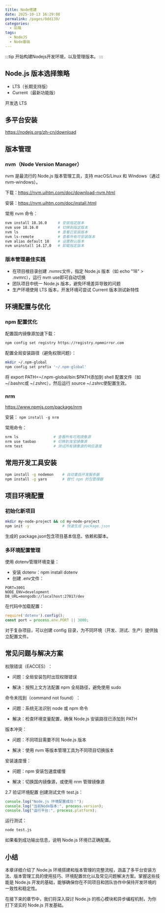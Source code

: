```yaml
---
title: Node搭建
date: 2025-10-13 16:29:08
permalink: /pages/0dd139/
categories:
  - 后端
tags:
  - NodeJS
  - Node基础
---
```

:::tip
开始构建Nodejs开发环境，以及管理版本。
:::
<!-- more -->

## Node.js 版本选择策略
- ​LTS（长期支持版）​​ 
- ​Current（最新功能版）

开发选 LTS

## 多平台安装
https://nodejs.org/zh-cn/download

## 版本管理
### nvm（Node Version Manager）
nvm 是最流行的 Node.js 版本管理工具，支持 macOS/Linux 和 Windows（通过 nvm-windows）。

下载：https://nvm.uihtm.com/doc/download-nvm.html

安装：https://nvm.uihtm.com/doc/install.html

​常用 nvm 命令​：

```bash
nvm install 18.16.0     # 安装指定版本
nvm use 18.16.0         # 切换到指定版本
nvm ls                  # 查看已安装版本
nvm ls-remote           # 查看所有可安装版本
nvm alias default 18    # 设置默认版本
nvm uninstall 14.17.0   # 卸载指定版本
```

### 版本管理最佳实践
- 在项目根目录创建 .nvmrc文件，指定 Node.js 版本（如 echo "18" > .nvmrc），运行 nvm use即可自动切换
- 团队项目中统一 Node.js 版本，避免环境差异导致的问题
- 生产环境使用 LTS 版本，开发环境可尝试 Current 版本测试新特性

## 环境配置与优化
### npm 配置优化
​配置国内镜像源加速下载​：

```bash
npm config set registry https://registry.npmmirror.com
```
​配置全局安装路径​（避免权限问题）：

```bash
mkdir ~/.npm-global
npm config set prefix '~/.npm-global'
```
将 export PATH=~/.npm-global/bin:$PATH添加到 shell 配置文件（如 ~/.bashrc或 ~/.zshrc），然后运行 source ~/.zshrc使配置生效。

### nrm
https://www.npmjs.com/package/nrm

安装： `npm install -g nrm`

常用命令：
```bash
nrm ls                # 查看所有可用镜像源
nrm use taobao        # 切换到淘宝镜像源
nrm test              # 测试所有镜像源的响应速度
```


## 常用开发工具安装
```bash
npm install -g nodemon    # 自动重启开发服务器
npm install -g yarn       # 替代 npm 的包管理器
```

## 项目环境配置
### 初始化新项目
```bash
mkdir my-node-project && cd my-node-project
npm init -y               # 快速生成 package.json
```
生成的 package.json包含项目基本信息、依赖和脚本。

### 多环境配置管理
使用 dotenv管理环境变量：
- 安装 dotenv：npm install dotenv
- 创建 .env文件：
```
PORT=3001
NODE_ENV=development
DB_URL=mongodb://localhost:27017/dev
```
在代码中加载配置：

```javascript
require('dotenv').config();
const port = process.env.PORT || 3000;
```
对于复杂项目，可以创建 config 目录，为不同环境（开发、测试、生产）提供独立配置文件。

## 常见问题与解决方案
​权限错误（EACCES）​​：

- 问题：全局安装包时出现权限错误

- 解决：按照上文方法配置 npm 全局路径，避免使用 sudo

​命令未找到（command not found）​​：

- 问题：系统无法识别 node 或 npm 命令

- 解决：检查环境变量配置，确保 Node.js 安装路径已添加到 PATH

​版本冲突​：

- 问题：不同项目需要不同 Node.js 版本

- 解决：使用 nvm 等版本管理工具为不同项目切换版本

​安装速度慢​：

- 问题：npm 安装包速度缓慢

- 解决：切换国内镜像源，或使用 nrm 管理镜像源

2.7 验证环境配置
创建测试文件 test.js：

```javascript
console.log("Node.js 环境配置成功！");
console.log("当前Node版本:", process.version);
console.log("运行平台:", process.platform);
```
运行测试：

```bash
node test.js
```
如果看到成功输出信息，说明 Node.js 环境已正确配置。

## 小结
本章详细介绍了 Node.js 环境搭建和版本管理的完整流程，涵盖了多平台安装方法、版本管理工具的使用技巧、环境配置优化以及常见问题解决方案。掌握这些技能是 Node.js 开发的基础，能够确保你在不同项目和团队协作中保持开发环境的一致性和稳定性。

在接下来的章节中，我们将深入探讨 Node.js 的核心模块和异步编程机制，为你打下坚实的 Node.js 开发基础。